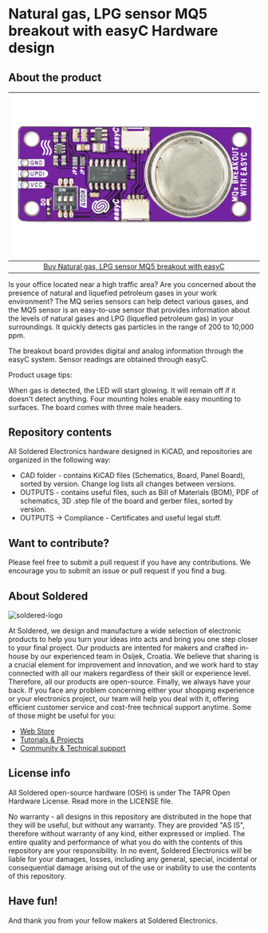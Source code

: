 # Natural gas, LPG sensor MQ5 breakout with easyC Hardware design

## About the product

| ![Natural gas, LPG sensor MQ5 breakout with easyC](https://github.com/SolderedElectronics/Natural-gas--LPG-sensor-MQ5-breakout-with-easyC-hardware-design/blob/main/OUTPUTS/V1.1.1/333119.jpg?raw=true) |
| :----------------------------------------------------------: |
|      [Buy Natural gas, LPG sensor MQ5 breakout with easyC](https://www.solde.red/333119)      |

Is your office located near a high traffic area? Are you concerned about the presence of natural and liquefied petroleum gases in your work environment? The MQ series sensors can help detect various gases, and the MQ5 sensor is an easy-to-use sensor that provides information about the levels of natural gases and LPG (liquefied petroleum gas) in your surroundings. It quickly detects gas particles in the range of 200 to 10,000 ppm.

The breakout board provides digital and analog information through the easyC system. Sensor readings are obtained through easyC.



Product usage tips:


When gas is detected, the LED will start glowing. It will remain off if it doesn't detect anything. Four mounting holes enable easy mounting to surfaces. The board comes with three male headers.

## Repository contents

All Soldered Electronics hardware designed in KiCAD, and repositories are organized in the following way:

- CAD folder - contains KiCAD files (Schematics, Board, Panel Board), sorted by version. Change log lists all changes between versions.
- OUTPUTS - contains useful files, such as Bill of Materials (BOM), PDF of schematics, 3D .step file of the board and gerber files, sorted by version. 
- OUTPUTS -> Compliance - Certificates and useful legal stuff. 

## Want to contribute?

Please feel free to submit a pull request if you have any contributions. We encourage you to submit an issue or pull request if you find a bug. 

## About Soldered

<img src="https://raw.githubusercontent.com/e-radionicacom/Soldered-Generic-Arduino-Library/dev/extras/Soldered-logo-color.png" alt="soldered-logo" width="500"/>

At Soldered, we design and manufacture a wide selection of electronic products to help you turn your ideas into acts and bring you one step closer to your final project. Our products are intented for makers and crafted in-house by our experienced team in Osijek, Croatia. We believe that sharing is a crucial element for improvement and innovation, and we work hard to stay connected with all our makers regardless of their skill or experience level. Therefore, all our products are open-source. Finally, we always have your back. If you face any problem concerning either your shopping experience or your electronics project, our team will help you deal with it, offering efficient customer service and cost-free technical support anytime. Some of those might be useful for you:

- [Web Store](https://www.soldered.com/shop)
- [Tutorials & Projects](https://soldered.com/learn)
- [Community & Technical support](https://soldered.com/community)

## License info

All Soldered open-source hardware (OSH) is under The TAPR Open Hardware License. Read more in the LICENSE file. 

No warranty - all designs in this repository are distributed in the hope that they will be useful, but without any warranty. They are provided "AS IS", therefore without warranty of any kind, either expressed or implied. The entire quality and performance of what you do with the contents of this repository are your responsibility. In no event, Soldered Electronics will be liable for your damages, losses, including any general, special, incidental or consequential damage arising out of the use or inability to use the contents of this repository. 

## Have fun! 
And thank you from your fellow makers at Soldered Electronics.